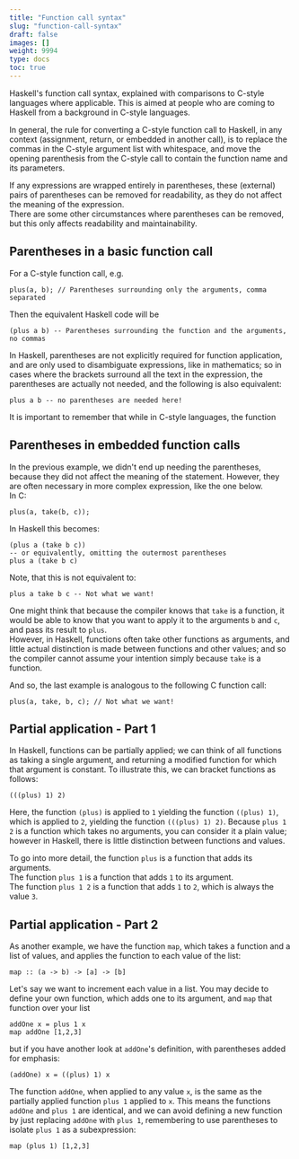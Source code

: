 ```yaml
---
title: "Function call syntax"
slug: "function-call-syntax"
draft: false
images: []
weight: 9994
type: docs
toc: true
---
```


Haskell's function call syntax, explained with comparisons to C-style languages where applicable. This is aimed at people who are coming to Haskell from a background in C-style languages.

In general, the rule for converting a C-style function call to Haskell, in any context (assignment, return, or embedded in another call), is to replace the commas in the C-style argument list with whitespace, and move the opening parenthesis from the C-style call to contain the function name and its parameters.  

If any expressions are wrapped entirely in parentheses, these (external) pairs of parentheses can be removed for readability, as they do not affect the meaning of the expression.  
There are some other circumstances where parentheses can be removed, but this only affects readability and maintainability.

## Parentheses in a basic function call
For a C-style function call, e.g.

<!-- language: c -->

    plus(a, b); // Parentheses surrounding only the arguments, comma separated

Then the equivalent Haskell code will be

<!-- language: Haskell -->

    (plus a b) -- Parentheses surrounding the function and the arguments, no commas

In Haskell, parentheses are not explicitly required for function application, and are only used to disambiguate expressions, like in mathematics; so in cases where the brackets surround all the text in the expression, the parentheses are actually not needed, and the following is also equivalent:

    plus a b -- no parentheses are needed here!

It is important to remember that while in C-style languages, the function

## Parentheses in embedded function calls
In the previous example, we didn't end up needing the parentheses, because they did not affect the meaning of the statement. However, they are often necessary in more complex expression, like the one below.  
In C:

<!-- LANGUAGE: c -->

    plus(a, take(b, c));

In Haskell this becomes:

    (plus a (take b c))
    -- or equivalently, omitting the outermost parentheses
    plus a (take b c)

Note, that this is not equivalent to:

    plus a take b c -- Not what we want!

One might think that because the compiler knows that `take` is a function, it would be able to know that you want to apply it to the arguments `b` and `c`, and pass its result to `plus`.  
However, in Haskell, functions often take other functions as arguments, and little actual distinction is made between functions and other values; and so the compiler cannot assume your intention simply because `take` is a function.

And so, the last example is analogous to the following C function call:

<!-- LANGUAGE: c -->

    plus(a, take, b, c); // Not what we want!


## Partial application - Part 1
In Haskell, functions can be partially applied; we can think of all functions as taking a single argument, and returning a modified function for which that argument is constant. To illustrate this, we can bracket functions as follows:

    (((plus) 1) 2)

Here, the function `(plus)` is applied to `1` yielding the function `((plus) 1)`, which is applied to `2`, yielding the function `(((plus) 1) 2)`. Because `plus 1 2` is a function which takes no arguments, you can consider it a plain value; however in Haskell, there is little distinction between functions and values.

To go into more detail, the function `plus` is a function that adds its arguments.  
The function `plus 1` is a function that adds `1` to its argument.  
The function `plus 1 2` is a function that adds `1` to `2`, which is always the value `3`.

## Partial application - Part 2
As another example, we have the function `map`, which takes a function and a list of values, and applies the function to each value of the list:

    map :: (a -> b) -> [a] -> [b]

Let's say we want to increment each value in a list. You may decide to define your own function, which adds one to its argument, and `map` that function over your list

    addOne x = plus 1 x
    map addOne [1,2,3]

but if you have another look at `addOne`'s definition, with parentheses added for emphasis:

    (addOne) x = ((plus) 1) x

The function `addOne`, when applied to any value `x`, is the same as the partially applied function `plus 1` applied to `x`. This means the functions `addOne` and `plus 1` are identical, and we can avoid defining a new function by just replacing `addOne` with `plus 1`, remembering to use parentheses to isolate `plus 1` as a subexpression:

    map (plus 1) [1,2,3]

